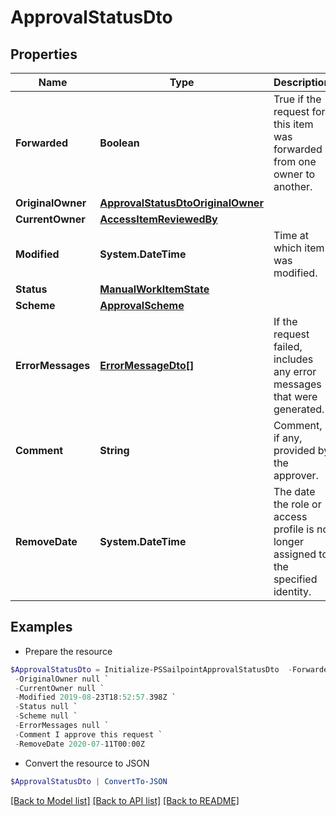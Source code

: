 # ApprovalStatusDto
## Properties

Name | Type | Description | Notes
------------ | ------------- | ------------- | -------------
**Forwarded** | **Boolean** | True if the request for this item was forwarded from one owner to another. | [optional] 
**OriginalOwner** | [**ApprovalStatusDtoOriginalOwner**](ApprovalStatusDtoOriginalOwner.md) |  | [optional] 
**CurrentOwner** | [**AccessItemReviewedBy**](AccessItemReviewedBy.md) |  | [optional] 
**Modified** | **System.DateTime** | Time at which item was modified. | [optional] 
**Status** | [**ManualWorkItemState**](ManualWorkItemState.md) |  | [optional] 
**Scheme** | [**ApprovalScheme**](ApprovalScheme.md) |  | [optional] 
**ErrorMessages** | [**ErrorMessageDto[]**](ErrorMessageDto.md) | If the request failed, includes any error messages that were generated. | [optional] 
**Comment** | **String** | Comment, if any, provided by the approver. | [optional] 
**RemoveDate** | **System.DateTime** | The date the role or access profile is no longer assigned to the specified identity. | [optional] 

## Examples

- Prepare the resource
```powershell
$ApprovalStatusDto = Initialize-PSSailpointApprovalStatusDto  -Forwarded false `
 -OriginalOwner null `
 -CurrentOwner null `
 -Modified 2019-08-23T18:52:57.398Z `
 -Status null `
 -Scheme null `
 -ErrorMessages null `
 -Comment I approve this request `
 -RemoveDate 2020-07-11T00:00Z
```

- Convert the resource to JSON
```powershell
$ApprovalStatusDto | ConvertTo-JSON
```

[[Back to Model list]](../README.md#documentation-for-models) [[Back to API list]](../README.md#documentation-for-api-endpoints) [[Back to README]](../README.md)

